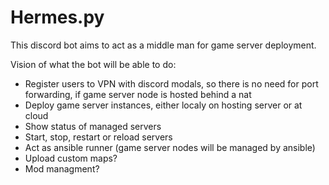 # Hermes.py

This discord bot aims to act as a middle man for game server deployment.

Vision of what the bot will be able to do:
- Register users to VPN with discord modals, so there is no need for port forwarding, if game server node is hosted behind a nat
- Deploy game server instances, either localy on hosting server or at cloud
- Show status of managed servers
- Start, stop, restart or reload servers
- Act as ansible runner (game server nodes will be managed by ansible)
- Upload custom maps?
- Mod managment?

